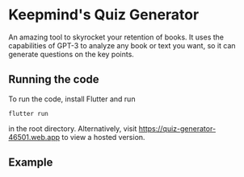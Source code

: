 # Keepmind's Quiz Generator

An amazing tool to skyrocket your retention of books. It uses the capabilities of GPT-3 to analyze any book or text you want, so it can generate questions on the key points.

## Running the code

To run the code, install Flutter and run
```
flutter run
```
in the root directory. Alternatively, visit https://quiz-generator-46501.web.app to view a hosted
version.

## Example
